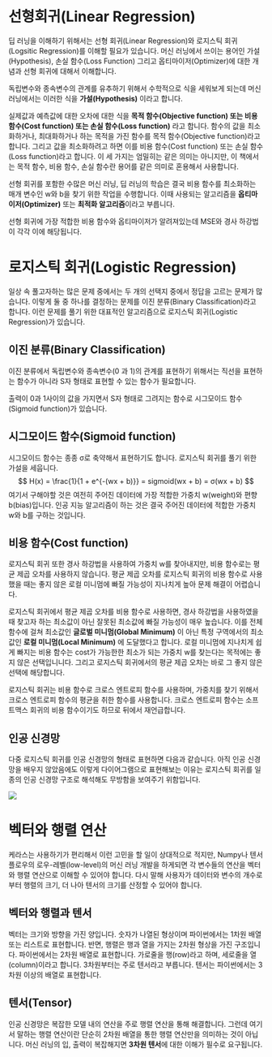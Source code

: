 # 선형회귀(Linear Regression)

딥 러닝을 이해하기 위해서는 선형 회귀(Linear Regression)와 로지스틱 회귀(Logsitic Regression)를 이해할 필요가 있습니다. 머신 러닝에서 쓰이는 용어인 가설(Hypothesis), 손실 함수(Loss Function) 그리고 옵티마이저(Optimizer)에 대한 개념과 선형 회귀에 대해서 이해합니다.

독립변수와 종속변수의 관계를 유추하기 위해서 수학적으로 식을 세워보게 되는데 머신 러닝에서는 이러한 식을 **가설(Hypothesis)** 이라고 합니다.

실제값과 예측값에 대한 오차에 대한 식을 **목적 함수(Objective function) 또는 비용 함수(Cost function) 또는 손실 함수(Loss function)** 라고 합니다. 함수의 값을 최소화하거나, 최대화하거나 하는 목적을 가진 함수를 목적 함수(Objective function)라고 합니다. 그리고 값을 최소화하려고 하면 이를 비용 함수(Cost function) 또는 손실 함수(Loss function)라고 합니다. 이 세 가지는 엄밀히는 같은 의미는 아니지만, 이 책에서는 목적 함수, 비용 함수, 손실 함수란 용어를 같은 의미로 혼용해서 사용합니다.

선형 회귀를 포함한 수많은 머신 러닝, 딥 러닝의 학습은 결국 비용 함수를 최소화하는 매개 변수인 w와 b을 찾기 위한 작업을 수행합니다. 이때 사용되는 알고리즘을 **옵티마이저(Optimizer)** 또는 **최적화 알고리즘**이라고 부릅니다.

선형 회귀에 가장 적합한 비용 함수와 옵티마이저가 알려져있는데 MSE와 경사 하강법이 각각 이에 해당됩니다.



# 로지스틱 회귀(Logistic Regression)

일상 속 풀고자하는 많은 문제 중에서는 두 개의 선택지 중에서 정답을 고르는 문제가 많습니다. 이렇게 둘 중 하나를 결정하는 문제를 이진 분류(Binary Classification)라고 합니다. 이런 문제를 풀기 위한 대표적인 알고리즘으로 로지스틱 회귀(Logistic Regression)가 있습니다.

## 이진 분류(Binary Classification)

이진 분류에서 독립변수와 종속변수(0 과 1)의 관계를 표현하기 위해서는 직선을 표현하는 함수가 아니라 S자 형태로 표현할 수 있는 함수가 필요합니다.

출력이 0과 1사이의 값을 가지면서 S자 형태로 그려지는 함수로 시그모이드 함수(Sigmoid function)가 있습니다.

## 시그모이드 함수(Sigmoid function)

시그모이드 함수는 종종 σ로 축약해서 표현하기도 합니다. 로지스틱 회귀를 풀기 위한 가설을 세웁니다.
$$
H(x) = \frac{1}{1 + e^{-(wx + b)}} = sigmoid(wx + b) = σ(wx + b)
$$
여기서 구해야할 것은 여전히 주어진 데이터에 가장 적합한 가중치 w(weight)와 편향 b(bias)입니다. 인공 지능 알고리즘이 하는 것은 결국 주어진 데이터에 적합한 가중치 w와 b를 구하는 것입니다.

## 비용 함수(Cost function)

로지스틱 회귀 또한 경사 하강법을 사용하여 가중치 w를 찾아내지만, 비용 함수로는 평균 제곱 오차를 사용하지 않습니다. 평균 제곱 오차를 로지스틱 회귀의 비용 함수로 사용했을 때는 좋지 않은 로컬 미니멈에 빠질 가능성이 지나치게 높아 문제 해결이 어렵습니다.

로지스틱 회귀에서 평균 제곱 오차를 비용 함수로 사용하면, 경사 하강법을 사용하였을때 찾고자 하는 최소값이 아닌 잘못된 최소값에 빠질 가능성이 매우 높습니다. 이를 전체 함수에 걸쳐 최소값인 **글로벌 미니멈(Global Minimum)** 이 아닌 특정 구역에서의 최소값인 **로컬 미니멈(Local Minimum)** 에 도달했다고 합니다. 로컬 미니멈에 지나치게 쉽게 빠지는 비용 함수는 cost가 가능한한 최소가 되는 가중치 w를 찾는다는 목적에는 좋지 않은 선택입니니다. 그리고 로지스틱 회귀에서의 평균 제곱 오차는 바로 그 좋지 않은 선택에 해당합니다.

로지스틱 회귀는 비용 함수로 크로스 엔트로피 함수를 사용하며, 가중치를 찾기 위해서 크로스 엔트로피 함수의 평균을 취한 함수를 사용합니다. 크로스 엔트로피 함수는 소프트맥스 회귀의 비용 함수이기도 하므로 뒤에서 재언급합니다.

## 인공 신경망

다중 로지스틱 회귀를 인공 신경망의 형태로 표현하면 다음과 같습니다. 아직 인공 신경망을 배우지 않았음에도 이렇게 다이어그램으로 표현해보는 이유는 로지스틱 회귀를 일종의 인공 신경망 구조로 해석해도 무방함을 보여주기 위함입니다.

![](https://wikidocs.net/images/page/35821/perceptron.JPG)



# 벡터와 행렬 연산

케라스는 사용하기가 편리해서 이런 고민을 할 일이 상대적으로 적지만, Numpy나 텐서플로우의 로우-레벨(low-level)의 머신 러닝 개발을 하게되면 각 변수들의 연산을 벡터와 행렬 연산으로 이해할 수 있어야 합니다. 다시 말해 사용자가 데이터와 변수의 개수로부터 행렬의 크기, 더 나아 텐서의 크기를 산정할 수 있어야 합니다.

## 벡터와 행렬과 텐서

벡터는 크기와 방향을 가진 양입니다. 숫자가 나열된 형상이며 파이썬에서는 1차원 배열 또는 리스트로 표현합니다. 반면, 행렬은 행과 열을 가지는 2차원 형상을 가진 구조입니다. 파이썬에서는 2차원 배열로 표현합니다. 가로줄을 행(row)라고 하며, 세로줄을 열(column)이라고 합니다. 3차원부터는 주로 텐서라고 부릅니다. 텐서는 파이썬에서는 3차원 이상의 배열로 표현합니다.

## 텐서(Tensor)

인공 신경망은 복잡한 모델 내의 연산을 주로 행렬 연산을 통해 해결합니다. 그런데 여기서 말하는 행렬 연산이란 단순히 2차원 배열을 통한 행렬 연산만을 의미하는 것이 아닙니다. 머신 러닝의 입, 출력이 복잡해지면 **3차원 텐서**에 대한 이해가 필수로 요구됩니다.
